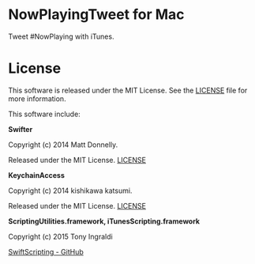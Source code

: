 # NowPlayingTweet for Mac
Tweet #NowPlaying with iTunes.

# License
This software is released under the MIT License. See the [LICENSE](LICENSE) file for more information.

This software include:

**Swifter**

Copyright (c) 2014 Matt Donnelly.

Released under the MIT License. [LICENSE](https://raw.githubusercontent.com/kPherox/Swifter/master/LICENSE)


**KeychainAccess**

Copyright (c) 2014 kishikawa katsumi.

Released under the MIT License. [LICENSE](https://raw.githubusercontent.com/kishikawakatsumi/KeychainAccess/master/LICENSE)


**ScriptingUtilities.framework, iTunesScripting.framework**

Copyright (c) 2015 Tony Ingraldi

[SwiftScripting - GitHub](https://github.com/tingraldi/SwiftScripting)

